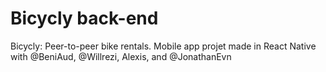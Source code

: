 # Bicycly back-end
Bicycly: Peer-to-peer bike rentals. Mobile app projet made in React Native with @BeniAud, @Willrezi, Alexis, and @JonathanEvn
